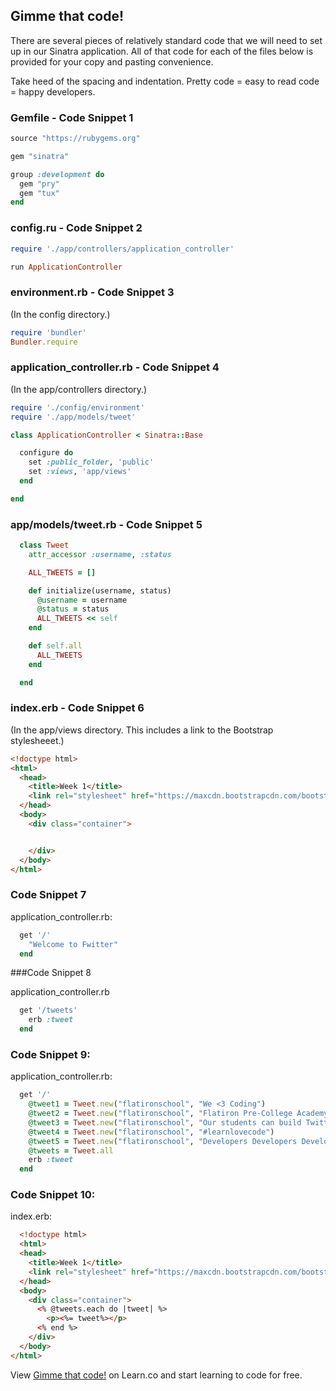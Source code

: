 

## Gimme that code!

There are several pieces of relatively standard code that we will need to set up in our Sinatra application. All of that code for each of the files below is provided for your copy and pasting convenience.

Take heed of the spacing and indentation. Pretty code = easy to read code = happy developers.

### Gemfile - Code Snippet 1

```ruby
source "https://rubygems.org"

gem "sinatra"

group :development do
  gem "pry"
  gem "tux"
end
```

### config.ru - Code Snippet 2

```ruby
require './app/controllers/application_controller'

run ApplicationController
```

### environment.rb - Code Snippet 3
(In the config directory.)

```ruby
require 'bundler'
Bundler.require
```

### application_controller.rb - Code Snippet 4
(In the app/controllers directory.)

```ruby
require './config/environment'
require './app/models/tweet'

class ApplicationController < Sinatra::Base

  configure do
    set :public_folder, 'public'
    set :views, 'app/views'
  end

end
```

### app/models/tweet.rb - Code Snippet 5
```ruby
  class Tweet
    attr_accessor :username, :status

    ALL_TWEETS = []

    def initialize(username, status)
      @username = username
      @status = status
      ALL_TWEETS << self
    end

    def self.all
      ALL_TWEETS
    end

  end
```

### index.erb - Code Snippet 6
(In the app/views directory. This includes a link to the Bootstrap stylesheeet.)

```html
<!doctype html>
<html>
  <head>
    <title>Week 1</title>
    <link rel="stylesheet" href="https://maxcdn.bootstrapcdn.com/bootstrap/3.2.0/css/bootstrap.min.css">
  </head>
  <body>
    <div class="container">


    </div>
  </body>
</html>
```

### Code Snippet 7

application_controller.rb:

```ruby
  get '/'
    "Welcome to Fwitter"
  end
```


###Code Snippet 8

application_controller.rb

```ruby
  get '/tweets'
    erb :tweet
  end
```

### Code Snippet 9:

application_controller.rb:
```ruby
  get '/'
    @tweet1 = Tweet.new("flatironschool", "We <3 Coding")
    @tweet2 = Tweet.new("flatironschool", "Flatiron Pre-College Academy is amazing!")
    @tweet3 = Tweet.new("flatironschool", "Our students can build Twitter, can yours?")
    @tweet4 = Tweet.new("flatironschool", "#learnlovecode")
    @tweet5 = Tweet.new("flatironschool", "Developers Developers Developers!"
    @tweets = Tweet.all
    erb :tweet
  end
```

### Code Snippet 10:

index.erb:
```html
  <!doctype html>
  <html>
  <head>
    <title>Week 1</title>
    <link rel="stylesheet" href="https://maxcdn.bootstrapcdn.com/bootstrap/3.2.0/css/bootstrap.min.css">
  </head>
  <body>
    <div class="container">
      <% @tweets.each do |tweet| %>
        <p><%= tweet%></p>
      <% end %>
    </div>
  </body>
</html>
```

<p data-visibility='hidden'>View <a href='https://learn.co/lessons/hs-week-1-code-snippets' title='Gimme that code!'>Gimme that code!</a> on Learn.co and start learning to code for free.</p>
